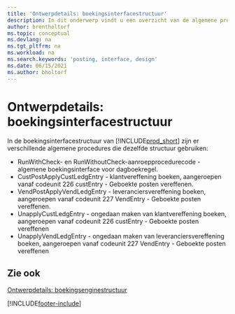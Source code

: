 ```yaml
---
title: 'Ontwerpdetails: boekingsinterfacestructuur'
description: In dit onderwerp vindt u een overzicht van de algemene procedures en ontwerpdetails in de boekingsinterfacestructuur.
author: brentholtorf
ms.topic: conceptual
ms.devlang: na
ms.tgt_pltfrm: na
ms.workload: na
ms.search.keywords: 'posting, interface, design'
ms.date: 06/15/2021
ms.author: bholtorf
---
```

# <a name="design-details-posting-interface-structure"></a>Ontwerpdetails: boekingsinterfacestructuur
In de boekingsinterfacestructuur van [!INCLUDE[prod_short](includes/prod_short.md)] zijn er verschillende algemene procedures die dezelfde structuur gebruiken:  
  
* RunWithCheck- en RunWithoutCheck-aanroepprocedurecode - algemene boekingsinterface voor dagboekregel.  
* CustPostApplyCustLedgEntry - klantvereffening boeken, aangeroepen vanaf codeunit 226 custEntry - Geboekte posten vereffenen.  
* VendPostApplyVendLedgEntry - leveranciersvereffening boeken, aangeroepen vanaf codeunit 227 VendEntry - Geboekte posten vereffenen.  
* UnapplyCustLedgEntry - ongedaan maken van klantvereffening boeken, aangeroepen vanaf codeunit 226 custEntry - Geboekte posten vereffenen  
* UnapplyVendLedgEntry - ongedaan maken van leveranciersvereffening boeken, aangeroepen vanaf codeunit 227 VendEntry - Geboekte posten vereffenen  
  
## <a name="see-also"></a>Zie ook
[Ontwerpdetails: boekingsenginestructuur](design-details-posting-engine-structure.md)

[!INCLUDE[footer-include](includes/footer-banner.md)]
